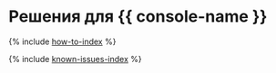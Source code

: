 # Решения для {{ console-name }}

{% include [how-to-index](how-to/index.md) %}

{% include [known-issues-index](known-issues/index.md) %}
